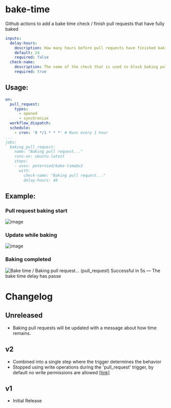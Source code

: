 # bake-time
Github actions to add a bake time check / finish pull requests that have fully baked

```yaml
inputs:
  delay-hours:
    description: How many hours before pull requests have finished baking
    default: 24
    required: false
  check-name:
    description: The name of the check that is used to block baking pull requests, recommend "Baking pull request..."
    required: true
```

## Usage:

```yaml
on:
  pull_request:
    types:
      - opened
      - synchronize
  workflow_dispatch:
  schedule:
    - cron: '0 */1 * * *' # Runs every 1 hour 
...
jobs:
  baking_pull_request:
    name: "Baking pull request..."
    runs-on: ubuntu-latest
    steps:
    - uses: peternied/bake-time@v2
      with:
        check-name: "Baking pull request..."
        delay-hours: 48
```

## Example:

### Pull request baking start
![image](https://user-images.githubusercontent.com/2754967/226928503-4cd6c95f-80fe-4a33-8eeb-37147e18cd29.png)

### Update while baking
![image](https://user-images.githubusercontent.com/2754967/226928759-1074a2e0-4da9-4655-8706-ea052ec9392e.png)

### Baking completed
![Bake time / Baking pull request... (pull_request) Successful in 5s — The bake time delay has passe](https://user-images.githubusercontent.com/2754967/226927082-66ddea37-476a-4e9e-bc4a-53129ee6156f.png)



# Changelog

## Unreleased
- Baking pull requests will be updated with a message about how time remains. 

## v2
- Combined into a single step where the trigger determines the behavior
- Stopped using write operations during the 'pull_request' trigger, by default no write permissions are allowed [[link]](https://docs.github.com/en/actions/security-guides/automatic-token-authentication#permissions-for-the-github_token)

## v1
- Initial Release
